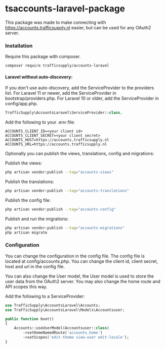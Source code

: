 # tsaccounts-laravel-package

This package was made to make connecting with https://accounts.trafficsupply.nl easier, but can be used for any OAuth2 server.

### Installation
Require this package with composer.
```bash
composer require trafficsupply/accounts-laravel
```

#### Laravel without auto-discovery:

If you don't use auto-discovery, add the ServiceProvider to the providers list. For Laravel 11 or newer, add the ServiceProvider in bootstrap/providers.php. For Laravel 10 or older, add the ServiceProvider in config/app.php.

```php
TrafficSupply\AccountsLaravel\ServiceProvider::class,
```

Add the following to your .env file:
```dotenv
ACCOUNTS_CLIENT_ID=<your client id>
ACCOUNTS_CLIENT_SECRET=<your client secret>
ACCOUNTS_HOST=https://accounts.trafficsupply.nl
ACCOUNTS_URL=https://accounts.trafficsupply.nl
```

Optionally you can publish the views, translations, config and migrations:

Publish the views:
```bash
php artisan vendor:publish --tag="accounts-views"
```

Publish the translations:
```bash
php artisan vendor:publish --tag="accounts-translations"
```

Publish the config file:
```bash
php artisan vendor:publish --tag="accounts-config"
```

Publish and run the migrations:
```bash
php artisan vendor:publish --tag="accounts-migrations"
php artisan migrate
```

### Configuration
You can change the configuration in the config file. The config file is located at config/accounts.php.
You can change the client id, client secret, host and url in the config file.

You can also change the User model, the User model is used to store the user data from the OAuth2 server. You may also change the home route and API scopes this way.

Add the following to a ServiceProvider:
```php
use TrafficSupply\AccountsLaravel\Accounts;
use TrafficSupply\AccountsLaravel\Models\Accountsuser;

public function boot()
{
    Accounts::useUserModel(Accountsuser::class)
        ->setHomeNamedRoute('accounts.home')
        ->setScopes('edit-theme view-user edit-locale');
}
```
